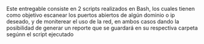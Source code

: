 Este entregable consiste en 2 scripts realizados en Bash, los cuales tienen como objetivo escanear los puertos abiertos de algún dominio o ip deseado, y de moniterear el uso de la red, en ambos casos dando la posibilidad de generar un reporte que se guardará en su respectiva carpeta segúnn el script ejecutado
